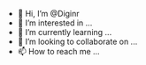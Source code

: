 - 👋 Hi, I’m @Diginr
- 👀 I’m interested in ...
- 🌱 I’m currently learning ...
- 💞️ I’m looking to collaborate on ...
- 📫 How to reach me ...

<!---
Diginr/Diginr is a ✨ special ✨ repository because its `README.md` (this file) appears on your GitHub profile.
You can click the Preview link to take a look at your changes.
--->
